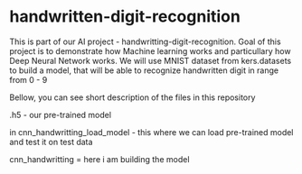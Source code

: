 # handwritten-digit-recognition
This is part of our AI project - handwritting-digit-recognition. Goal of this project is to demonstrate how Machine learning works and particullary how Deep Neural Network works. 
We will use MNIST dataset from kers.datasets to build a model, that will be able to recognize handwritten digit in range from 0 - 9

Bellow, you can see short description of the files in this repository 

.h5 - our pre-trained model

in cnn_handwritting_load_model - this where we can load pre-trained model and test it on test data

cnn_handwritting = here i am building the model
